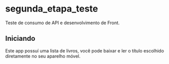 # segunda_etapa_teste

Teste de consumo de API e desenvolvimento de Front.

## Iniciando

Este app possuí uma lista de livros, você pode baixar e ler o título escolhido diretamente no seu aparelho móvel.

